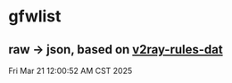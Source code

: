 # gfwlist
## raw -> json, based on [v2ray-rules-dat](https://github.com/Loyalsoldier/v2ray-rules-dat)
Fri Mar 21 12:00:52 AM CST 2025

